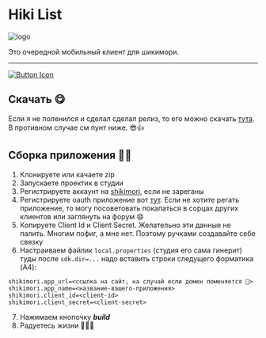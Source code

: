 # Hiki List

![logo](https://i.imgur.com/C1AAS6d.png)

Это очередной мобильный клиент для шикимори.

---

[![Button Icon](https://img.shields.io/badge/Trello-0052CC?style=for-the-badge&logo=Trello)](https://trello.com/b/QbSfiAtq/hikilist)


## Скачать 😋

Если я не поленился и сделал сделал релиз, то его можно скачать [тута](https://github.com/ilfey/Hiki-List/releases/latest). В противном случае см пунт ниже. 😎👍

## Сборка приложения 🧑‍🔧

1. Клонируете или качаете zip
2. Запускаете проектик в студии
3. Регистрируете аккаунт на [shikimori](https://shikimori.one), если не зареганы
4. Регистрируете oauth приложение вот [тут](https://shikimori.one/oauth/applications). Если не хотите регать приложение, то могу посоветовать покапаться в сорцах других клиентов или заглянуть на форум 😄
5. Копируете Client Id и Client Secret. Желательно эти данные не палить. Многим пофиг, а мне нет. Поэтому ручками создавайте себе связку
6. Настраиваем файлик `local.properties` (студия его сама гинерит) туды после `sdk.dir=...` надо вставить строки следущего форматика (A4):


```properties
shikimori.app_url=<ссылка на сайт, на случай если домен поменяется 🙂>
shikimori.app_name=<название-вашего-приложения>
shikimori.client_id=<client-id>
shikimori.client_secret=<client-secret>
```
7. Нажимаем кнопочку ***build***
8. Радуетесь жизни 🥳🥳🥳

